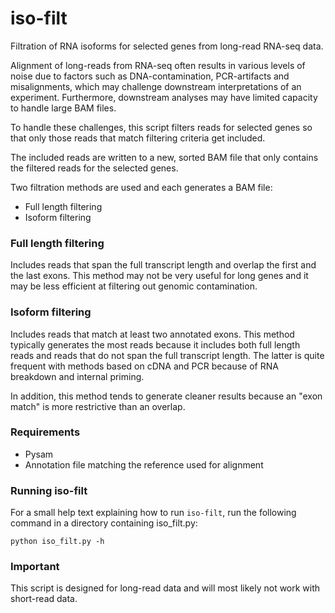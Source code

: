 # iso-filt
Filtration of RNA isoforms for selected genes from long-read RNA-seq data.

Alignment of long-reads from RNA-seq often results in various levels of noise due to  factors such as DNA-contamination, PCR-artifacts and misalignments, which may challenge downstream interpretations of an experiment. Furthermore, downstream analyses may have limited capacity to handle large BAM files.

To handle these challenges, this script filters reads for selected genes so that only those reads that match filtering criteria get included.

The included reads are written to a new, sorted BAM file that only contains the filtered reads for the selected genes.

Two filtration methods are used and each generates a BAM file:

- Full length filtering
- Isoform filtering

### Full length filtering
Includes reads that span the full transcript length and overlap the first and the last exons. This method may not be very useful for long genes and it may be less efficient at filtering out genomic contamination.

### Isoform filtering
Includes reads that match at least two annotated exons. This method typically generates the most reads because it includes both full length reads and reads that do not
span the full transcript length. The latter is quite frequent with methods based on cDNA and PCR because of RNA breakdown and internal priming.

In addition, this method tends to generate cleaner results because an "exon match" is more restrictive than an overlap.

### Requirements
- Pysam
- Annotation file matching the reference used for alignment

### Running iso-filt
For a small help text explaining how to run ``iso-filt``, run the following command in a directory containing iso_filt.py:
```
python iso_filt.py -h
```

### Important
This script is designed for long-read data and will most likely not work with short-read data.
